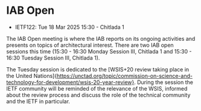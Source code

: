 # IAB Open
* <IETFschedule>IETF122: Tue 18 Mar 2025 15:30 - Chitlada 1</IETFschedule>

The IAB Open meeting is where the IAB reports on its ongoing activities and presents on topics of architectural interest. There are two IAB open sessions this time (15:30 - 16:30	Monday Session III, Chitlada 1 and 15:30 - 16:30	Tuesday Session III, Chitlada 1).

The Tuesday session is dedicated to the [WSIS+20 review taking place in the United Nations]{https://unctad.org/topic/commission-on-science-and-technology-for-development/wsis-20-year-review}. During the session the IETF community will be reminded of the relevance of the WSIS, informed about the review process and discuss the role of the technical community and the IETF in particular. 

